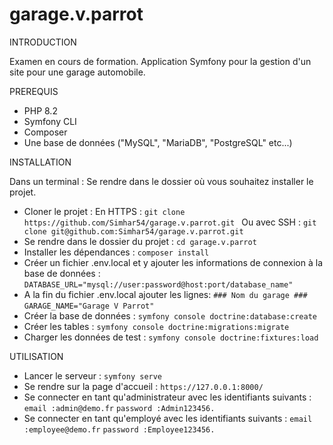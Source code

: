 # garage.v.parrot

INTRODUCTION

Examen en cours de formation. Application Symfony pour la gestion d'un site pour une garage automobile.

PREREQUIS

- PHP 8.2
- Symfony CLI
- Composer
- Une base de données ("MySQL", "MariaDB", "PostgreSQL" etc...)

INSTALLATION

Dans un terminal :
Se rendre dans le dossier où vous souhaitez installer le projet.
- Cloner le projet :
    En HTTPS :
    ```git clone https://github.com/Simhar54/garage.v.parrot.git ```
    Ou avec SSH :
    ```git clone git@github.com:Simhar54/garage.v.parrot.git ```
- Se rendre dans le dossier du projet :
    ```cd garage.v.parrot```
- Installer les dépendances :
    ```composer install```
- Créer un fichier .env.local et y ajouter les informations de connexion à la base de données :
    ```DATABASE_URL="mysql://user:password@host:port/database_name"```
- A la fin du fichier .env.local ajouter les lignes:
    ```### Nom du garage ###  ```	
    ```GARAGE_NAME="Garage V Parrot"```
- Créer la base de données :
    ```symfony console doctrine:database:create```
- Créer les tables :
    ```symfony console doctrine:migrations:migrate```
- Charger les données de test :
    ```symfony console doctrine:fixtures:load```

UTILISATION

- Lancer le serveur :
    ```symfony serve```
- Se rendre sur la page d'accueil :
    ```https://127.0.0.1:8000/```
- Se connecter en tant qu'administrateur avec les identifiants suivants :
    ```email :admin@demo.fr```
    ```password :Admin123456.```
- Se connecter en tant qu'employé avec les identifiants suivants :
    ```email :employee@demo.fr```
    ```password :Employee123456.```



